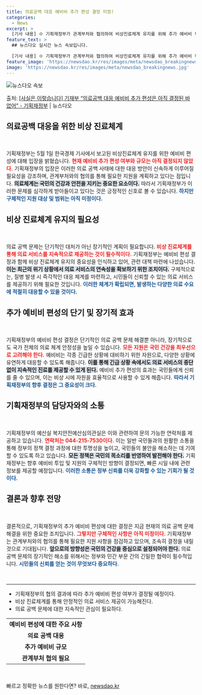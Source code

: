 ```yaml
---
title: 의료공백 대응 예비비 추가 편성 결정 미정!
categories:
  - News
excerpt: >
  [기사 내용] ㅇ 기획재정부가 관계부처와 협의하여 비상진료체계 유지를 위해 추가 예비비 편성을 결정하였으며,…
feature_text: >
  ## 뉴스다오 실시간 뉴스 속보입니다.

  [기사 내용] ㅇ 기획재정부가 관계부처와 협의하여 비상진료체계 유지를 위해 추가 예비비 편성을 결정하였으며,…
feature_image: 'https://newsdao.kr/res/images/meta/newsdao_breakingnews.jpg'
image: 'https://newsdao.kr/res/images/meta/newsdao_breakingnews.jpg'
---
```


![뉴스다오 속보](https://newsdao.kr/res/images/meta/newsdao_breakingnews.jpg)

<p>출처: <a href="https://newsdao.kr/3718" rel="dofollow">[사실은 이렇습니다] 기재부 “의료공백 대응 예비비 추가 편성은 아직 결정된 바 없어” - 기획재정부</a> | 뉴스다오</p>

<h2 data-ke-size="size26">의료공백 대응을 위한 비상 진료체계</h2>

<p data-ke-size="size16">&nbsp;</p>

기획재정부는 5월 1일 한국경제 기사에서 보고된 비상진료체계 유지를 위한 예비비 편성에 대해 입장을 밝혔습니다. <b><span style="color: #ee2323;">현재 예비비 추가 편성 여부와 규모는 아직 결정되지 않았다.</span></b> 기획재정부의 입장은 이러한 의료 공백 사태에 대한 대응 방안이 신속하게 이루어질 필요성을 강조하며, 관계부처와의 협의를 통해 필요한 지원을 계획하고 있다는 점입니다. <b><span style="background-color: #21538527;">의료체계는 국민의 건강과 안전을 지키는 중요한 요소이다.</span></b> 따라서 기획재정부가 이러한 문제를 심각하게 받아들이고 있다는 것은 긍정적인 신호로 볼 수 있습니다. <b><span style="color: #1a5490;">하지만 구체적인 지원 대상 및 범위는 아직 미정이다.</span></b> 

<h2 data-ke-size="size26">비상 진료체계 유지의 필요성</h2>

<p data-ke-size="size16">&nbsp;</p>

의료 공백 문제는 단기적인 대처가 아닌 장기적인 계획이 필요합니다. <b><span style="color: #ee2323;">비상 진료체계를 통해 의료 서비스를 지속적으로 제공하는 것이 필수적이다.</span></b> 기획재정부는 예비비 편성 결정과 함께 비상 진료체계 유지의 중요성을 인식하고 있어, 관련 대책 마련에 나섰습니다. <b><span style="background-color: #21538527;">이는 최근의 위기 상황에서 의료 서비스의 연속성을 확보하기 위한 조치이다.</span></b> 구체적으로는, 질병 발생 시 즉각적인 대응 체계를 마련하고, 시민들이 신뢰할 수 있는 의료 서비스를 제공하기 위해 필요한 것입니다. <b><span style="color: #1a5490;">이러한 체계가 확립되면, 발생하는 다양한 의료 수요에 적절히 대응할 수 있을 것이다.</span></b> 

<h2 data-ke-size="size26">추가 예비비 편성의 단기 및 장기적 효과</h2>

<p data-ke-size="size16">&nbsp;</p>

기획재정부의 예비비 편성 결정은 단기적인 의료 공백 문제 해결뿐 아니라, 장기적으로도 국가 전체의 의료 체계 안정성을 높일 수 있습니다. <b><span style="color: #ee2323;">모든 지원은 국민 건강을 최우선으로 고려해야 한다.</span></b> 예비비는 각종 긴급한 상황에 대비하기 위한 자원으로, 다양한 상황에 유연하게 대응할 수 있도록 해줍니다. <b><span style="background-color: #21538527;">이를 통해 긴급 상황 속에서도 의료 서비스의 중단 없이 지속적인 진료를 제공할 수 있게 된다.</span></b> 예비비 추가 편성의 효과는 국민들에게 신뢰를 줄 수 있으며, 이는 비상 시에 자원을 효율적으로 사용할 수 있게 해줍니다. <b><span style="color: #1a5490;">따라서 기획재정부의 향후 결정은 그 중요성이 크다.</span></b>

<h2 data-ke-size="size26">기획재정부의 담당자와의 소통</h2>

<p data-ke-size="size16">&nbsp;</p>

기획재정부의 예산실 복지안전예산심의관실은 이와 관련하여 문의 가능한 연락처를 제공하고 있습니다. <b><span style="color: #ee2323;">연락처는 044-215-7530이다.</span></b> 이는 일반 국민들과의 원활한 소통을 통해 정부의 정책 결정 과정에 대한 투명성을 높이고, 국민들의 불안을 해소하는 데 기여할 수 있도록 하고 있습니다. <b><span style="background-color: #21538527;">모든 정책은 국민의 목소리를 반영하여 발전해야 한다.</span></b> 기획재정부는 향후 예비비 투입 및 지원의 구체적인 방향이 결정되면, 빠른 시일 내에 관련 정보를 제공할 예정입니다. <b><span style="color: #1a5490;">이러한 소통은 정부 신뢰를 더욱 강화할 수 있는 기회가 될 것이다.</span></b>

<h2 data-ke-size="size26">결론과 향후 전망</h2>

<p data-ke-size="size16">&nbsp;</p>

결론적으로, 기획재정부의 추가 예비비 편성에 대한 결정은 지금 현재의 의료 공백 문제 해결을 위한 중요한 조치입니다. <b><span style="color: #ee2323;">그렇지만 구체적인 사항은 아직 미정이다.</span></b> 기획재정부는 관계부처와의 협의를 통해 필요한 지원 사항을 점검하고 있으며, 조속히 결정을 내릴 것으로 기대됩니다. <b><span style="background-color: #21538527;">앞으로의 방향성은 국민의 건강을 중심으로 설정되어야 한다.</span></b> 의료 공백 문제의 장기적인 해소를 위해서는 정부와 민간 부문 간의 긴밀한 협력이 필수적입니다. <b><span style="color: #1a5490;">시민들의 신뢰를 얻는 것이 무엇보다 중요하다.</span></b> 

<p data-ke-size="size16">&nbsp;</p>

<hr>

<ul>
  <li>기획재정부의 협의 결과에 따라 추가 예비비 편성 여부가 결정될 예정이다.</li>
  <li>비상 진료체계를 통해 안정적인 의료 서비스 제공이 가능해진다.</li>
  <li>의료 공백 문제에 대한 지속적인 관심이 필요하다.</li>
</ul>

<table>
  <tr>
    <td style="text-align: center; height: 17px;"><b>예비비 편성에 대한 주요 사항</b></td>
  </tr>
  <tr>
    <td style="text-align: center; height: 17px;"><b>의료 공백 대응</b></td>
  </tr>
  <tr>
    <td style="text-align: center; height: 17px;"><b>추가 예비비 규모</b></td>
  </tr>
  <tr>
    <td style="text-align: center; height: 17px;"><b>관계부처 협의 필요</b></td>
  </tr>
</table>

<p data-ke-size="size16">&nbsp;</p> 

빠르고 정확한 뉴스를 원한다면? 바로, <a href="https://newsdao.kr" rel="dofollow">newsdao.kr</a>


